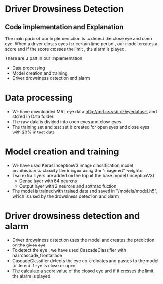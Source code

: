 # Driver Drowsiness Detection
## Code implementation and Explanation
The main parts of our implementation is to detect the close eye and open eye. When a driver closes eyes for certain time period , our model creates a score and 
if the score crosses the limit , the alarm is played.

There are 3 part in our implementation
- Data processing
- Model creation and training
- Driver drowsiness detection and alarm

# Data processing
- We have downloaded MRL eye data http://mrl.cs.vsb.cz/eyedataset and stored in Data folder.
- The raw data is divided into open eyes and close eyes 
- The training set and test set is created for open eyes and close eyes with 20% in test data 

# Model creation and training
- We have used Keras InceptionV3 image classification model architecture to classify the images using the "imagenet" weights
- Two extra layers are added on the top of the base model (InceptionV3) 
  - Dense layer with 64 neurons
  - Output layer with 2 neurons and softmax fuction
- The model is trained with trained data and saved in "/models/model.h5", which is used by the drowsiness detection and alarm

# Driver drowsiness detection and alarm
- Driver drowsiness detection uses the model and creates the prediction on the given eye
- To detect the eye , we have used CascadeClassifier with haarcascade_frontalface
- CascadeClassifier detects the eye co-ordinates and passes to the model to detect if eye is close or open
- The calculate a score value of the closed eye and if it crosses the limit, the alarm is played
